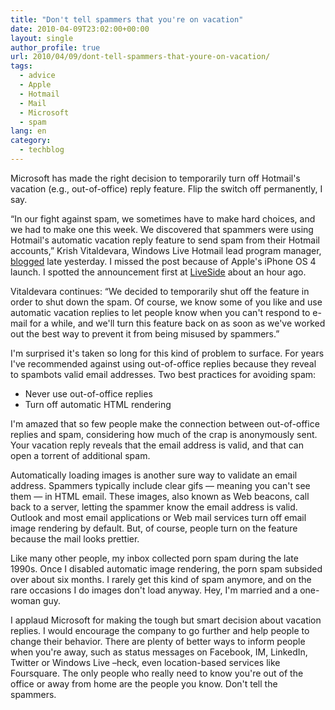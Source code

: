 ```yaml
---
title: "Don't tell spammers that you're on vacation"
date: 2010-04-09T23:02:00+00:00
layout: single
author_profile: true
url: 2010/04/09/dont-tell-spammers-that-youre-on-vacation/
tags:
  - advice
  - Apple
  - Hotmail
  - Mail
  - Microsoft
  - spam
lang: en
category: 
  - techblog
---
```

Microsoft has made the right decision to temporarily turn off Hotmail's vacation (e.g., out-of-office) reply feature. Flip the switch off permanently, I say. 

“In our fight against spam, we sometimes have to make hard choices, and we had to make one this week. We discovered that spammers were using Hotmail's automatic vacation reply feature to send spam from their Hotmail accounts,” Krish Vitaldevara, Windows Live Hotmail lead program manager, [blogged](http://windowsteamblog.com/blogs/windowslive/archive/2010/04/08/turning-off-vacation-replies-to-fight-spam-in-hotmail.aspx) late yesterday. I missed the post because of Apple's iPhone OS 4 launch. I spotted the announcement first at [LiveSide](http://www.liveside.net/main/archive/2010/04/09/spammers-abuse-automatic-vacation-reply-feature-temporarily-shut-off.aspx?utm_source=feedburner&utm_medium=feed&utm_campaign=Feed:+liveside+%28LiveSide%29) about an hour ago. 

Vitaldevara continues: “We decided to temporarily shut off the feature in order to shut down the spam. Of course, we know some of you like and use automatic vacation replies to let people know when you can't respond to e-mail for a while, and we'll turn this feature back on as soon as we've worked out the best way to prevent it from being misused by spammers.” 

I'm surprised it's taken so long for this kind of problem to surface. For years I've recommended against using out-of-office replies because they reveal to spambots valid email addresses. Two best practices for avoiding spam: 

  * Never use out-of-office replies 
  * Turn off automatic HTML rendering 

I'm amazed that so few people make the connection between out-of-office replies and spam, considering how much of the crap is anonymously sent. Your vacation reply reveals that the email address is valid, and that can open a torrent of additional spam. 

Automatically loading images is another sure way to validate an email address. Spammers typically include clear gifs — meaning you can't see them — in HTML email. These images, also known as Web beacons, call back to a server, letting the spammer know the email address is valid. Outlook and most email applications or Web mail services turn off email image rendering by default. But, of course, people turn on the feature because the mail looks prettier. 

Like many other people, my inbox collected porn spam during the late 1990s. Once I disabled automatic image rendering, the porn spam subsided over about six months. I rarely get this kind of spam anymore, and on the rare occasions I do images don't load anyway. Hey, I'm married and a one-woman guy. 

I applaud Microsoft for making the tough but smart decision about vacation replies. I would encourage the company to go further and help people to change their behavior. There are plenty of better ways to inform people when you're away, such as status messages on Facebook, IM, LinkedIn, Twitter or Windows Live –heck, even location-based services like Foursquare. The only people who really need to know you're out of the office or away from home are the people you know. Don't tell the spammers.